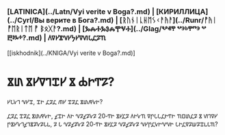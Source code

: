 ### [LATINICA](../Latn/Vyi verite v Boga?.md) | [КИРИЛЛИЦА](../Cyrl/Вы верите в Бога?.md) | [ᚱᚢᚾᛁᚳᚺᛖᛊᚲᚨᚤᚨ](../Runr/ᚡᚤᛁ ᚡᛖᚱᛁᛏᛖ ᚡ ᛒᛟᚷᚨ?.md) | [ⰃⰎⰀⰃⰑⰎⰉⰜⰀ](../Glag/Ⰲⱏⰹ ⰲⰵⱃⰹⱅⰵ ⰲ Ⰱⱁⰳⰰ?.md) | 𐍓𐍠𐍔𐍮𐍝𐍔𐍟𐍔𐍠𐍜𐍡𐍚𐍐𐍴
[[iskhodnik](../KNIGA/Vyi verite v Boga?.md)]

#  𐍮𐍨 𐍮𐍔𐍠𐍙𐍢𐍔 𐍮 𐍑𐍞𐍒𐍐?

𐍔𐍡𐍛𐍙 𐍝𐍔𐍢, 𐍢𐍞 𐍚𐍐𐍚 𐍕𐍔 𐍢𐍐𐍚 𐍮𐍨𐍥𐍛𐍞? 

𐍚𐍐𐍚 𐍢𐍐𐍚 𐍮𐍨𐍥𐍛𐍞, 𐍤𐍢𐍞 𐍓𐍞 𐍝𐍐𐍤𐍐𐍛𐍐 20‐𐍒𐍞 𐍮𐍔𐍚𐍐 𐍓𐍞𐍛𐍴 𐍠𐍣𐍡𐍡𐍚𐍞𐍒𐍞 𐍴𐍗𐍨𐍚𐍐 𐍮 𐍜𐍙𐍠𐍔 𐍣𐍮𐍔𐍛𐍙𐍤𐍙𐍮𐍐𐍛𐍐𐍡𐍰, 𐍐 𐍡 𐍝𐍐𐍤𐍐𐍛𐍐 20‐𐍒𐍞 𐍮𐍔𐍚𐍐 𐍝𐍐𐍤𐍐𐍛𐍐 𐍝𐍔𐍣𐍚𐍛𐍞𐍝𐍝𐍞 𐍡𐍞𐍚𐍠𐍐𐍦𐍐𐍢𐍰𐍡𐍴?
